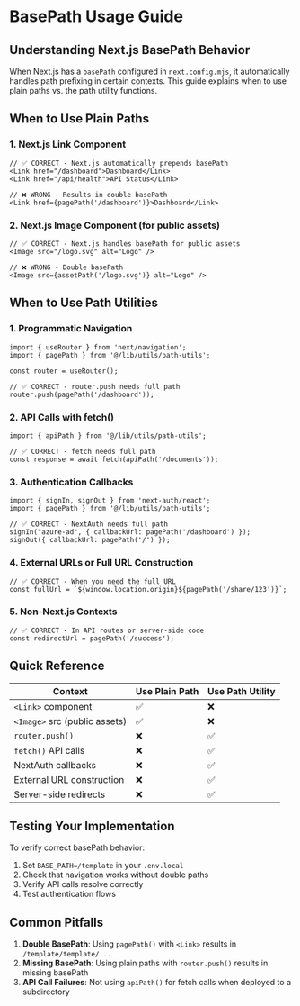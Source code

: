 # BasePath Usage Guide

## Understanding Next.js BasePath Behavior

When Next.js has a `basePath` configured in `next.config.mjs`, it automatically handles path prefixing in certain contexts. This guide explains when to use plain paths vs. the path utility functions.

## When to Use Plain Paths

### 1. Next.js Link Component
```tsx
// ✅ CORRECT - Next.js automatically prepends basePath
<Link href="/dashboard">Dashboard</Link>
<Link href="/api/health">API Status</Link>

// ❌ WRONG - Results in double basePath
<Link href={pagePath('/dashboard')}>Dashboard</Link>
```

### 2. Next.js Image Component (for public assets)
```tsx
// ✅ CORRECT - Next.js handles basePath for public assets
<Image src="/logo.svg" alt="Logo" />

// ❌ WRONG - Double basePath
<Image src={assetPath('/logo.svg')} alt="Logo" />
```

## When to Use Path Utilities

### 1. Programmatic Navigation
```tsx
import { useRouter } from 'next/navigation';
import { pagePath } from '@/lib/utils/path-utils';

const router = useRouter();

// ✅ CORRECT - router.push needs full path
router.push(pagePath('/dashboard'));
```

### 2. API Calls with fetch()
```tsx
import { apiPath } from '@/lib/utils/path-utils';

// ✅ CORRECT - fetch needs full path
const response = await fetch(apiPath('/documents'));
```

### 3. Authentication Callbacks
```tsx
import { signIn, signOut } from 'next-auth/react';
import { pagePath } from '@/lib/utils/path-utils';

// ✅ CORRECT - NextAuth needs full path
signIn("azure-ad", { callbackUrl: pagePath('/dashboard') });
signOut({ callbackUrl: pagePath('/') });
```

### 4. External URLs or Full URL Construction
```tsx
// ✅ CORRECT - When you need the full URL
const fullUrl = `${window.location.origin}${pagePath('/share/123')}`;
```

### 5. Non-Next.js Contexts
```tsx
// ✅ CORRECT - In API routes or server-side code
const redirectUrl = pagePath('/success');
```

## Quick Reference

| Context | Use Plain Path | Use Path Utility |
|---------|----------------|------------------|
| `<Link>` component | ✅ | ❌ |
| `<Image>` src (public assets) | ✅ | ❌ |
| `router.push()` | ❌ | ✅ |
| `fetch()` API calls | ❌ | ✅ |
| NextAuth callbacks | ❌ | ✅ |
| External URL construction | ❌ | ✅ |
| Server-side redirects | ❌ | ✅ |

## Testing Your Implementation

To verify correct basePath behavior:

1. Set `BASE_PATH=/template` in your `.env.local`
2. Check that navigation works without double paths
3. Verify API calls resolve correctly
4. Test authentication flows

## Common Pitfalls

1. **Double BasePath**: Using `pagePath()` with `<Link>` results in `/template/template/...`
2. **Missing BasePath**: Using plain paths with `router.push()` results in missing basePath
3. **API Call Failures**: Not using `apiPath()` for fetch calls when deployed to a subdirectory